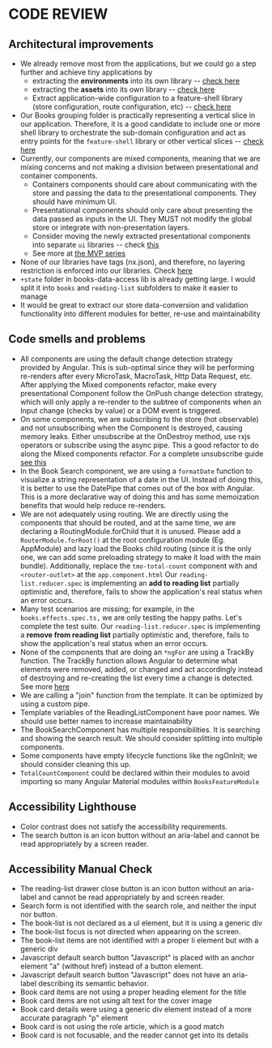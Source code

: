 # CODE REVIEW

## Architectural improvements

- We already remove most from the applications, but we could go a step further and achieve tiny applications by
  - extracting the **environments** into its own library -- [check here](https://indepth.dev/posts/1185/tiny-angular-application-projects-in-nx-workspaces)
  - extracting the **assets** into its own library -- [check here](https://indepth.dev/posts/1185/tiny-angular-application-projects-in-nx-workspaces)
  - Extract application-wide configuration to a feature-shell library (store configuration, route configuration, etc) -- [check here](https://indepth.dev/posts/1117/the-shell-library-patterns-with-nx-and-monorepo-architectures)
- Our Books grouping folder is practically representing a vertical slice in our application. Therefore, it is a good candidate to include one or more shell library to orchestrate the sub-domain configuration and act as entry points for the `feature-shell` library or other vertical slices -- [check here](https://indepth.dev/posts/1117/the-shell-library-patterns-with-nx-and-monorepo-architectures)
- Currently, our components are mixed components, meaning that we are mixing concerns and not making a division between presentational and container components.
  - Containers components should care about communicating with the store and passing the data to the presentational components. They should have minimum UI.
  - Presentational components should only care about presenting the data passed as inputs in the UI. They MUST not modify the global store or integrate with non-presentation layers.
  - Consider moving the newly extracted presentational components into separate `ui` libraries -- check [this](https://nx.dev/latest/angular/structure/library-types)
  - See more at [the MVP series](https://dev.to/this-is-angular/model-view-presenter-with-angular-533h)
- None of our libraries have tags (nx.json), and therefore, no layering restriction is enforced into our libraries. Check [here](https://nx.dev/latest/angular/structure/monorepo-tags)
- `+state` folder in books-data-access lib is already getting large. I would split it into `books` and `reading-list` subfolders to make it easier to manage
- It would be great to extract our store data-conversion and validation functionality into different modules for better, re-use and maintainability

## Code smells and problems

- All components are using the default change detection strategy provided by Angular. This is sub-optimal since they will be performing re-renders after every MicroTask, MacroTask, Http Data Request, etc. After applying the Mixed components refactor, make every presentational Component follow the OnPush change detection strategy, which will only apply a re-render to the subtree of components when an Input change (checks by value) or a DOM event is triggered.
- On some components, we are subscribing to the store (hot observable) and not unsubscribing when the Component is destroyed, causing memory leaks. Either unsubscribe at the OnDestroy method, use rxjs operators or subscribe using the async pipe. This a good refactor to do along the Mixed components refactor. For a complete unsubscribe guide [see this](https://medium.com/angular-in-depth/the-best-way-to-unsubscribe-rxjs-observable-in-the-angular-applications-d8f9aa42f6a0)
- In the Book Search component, we are using a `formatDate` function to visualize a string representation of a date in the UI. Instead of doing this, it is better to use the DatePipe that comes out of the box with Angular. This is a more declarative way of doing this and has some memoization benefits that would help reduce re-renders.
- We are not adequately using routing. We are directly using the components that should be routed, and at the same time, we are declaring a RoutingModule.forChild that it is unused. Please add a `RouterModule.forRoot()` at the root configuration module (Eg. AppModule) and lazy load the Books child routing (since it is the only one, we can add some preloading strategy to make it load with the main bundle). Additionally, replace the `tmo-total-count` component with and `<router-outlet>` at the `app.component.html`
Our `reading-list.reducer.spec` is implementing an **add to reading list** partially optimistic and, therefore, fails to show the application's real status when an error occurs.
- Many test scenarios are missing; for example, in the `books.effects.spec.ts,` we are only testing the happy paths. Let's complete the test suite.
Our `reading-list.reducer.spec` is implementing a **remove from reading list** partially optimistic and, therefore, fails to show the application's real status when an error occurs.
- None of the components that are doing an `*ngFor` are using a TrackBy function. The TrackBy function allows Angular to determine what elements were removed, added, or changed and act accordingly instead of destroying and re-creating the list every time a change is detected. See more [here](https://netbasal.com/angular-2-improve-performance-with-trackby-cc147b5104e5)
- We are calling a "join" function from the template. It can be optimized by using a custom pipe.
- Template variables of the ReadingListComponent have poor names. We should use better names to increase maintainability 
- The BookSearchComponent has multiple responsibilities. It is searching and showing the search result. We should consider splitting into multiple components.
- Some components have empty lifecycle functions like the ngOnInit; we should consider cleaning this up.
- `TotalCountComponent` could be declared within their modules to avoid importing so many Angular Material modules within `BooksFeatureModule`

## Accessibility Lighthouse

- Color contrast does not satisfy the accessibility requirements.
- The search button is an icon button without an aria-label and cannot be read appropriately by a screen reader.

## Accessibility Manual Check

- The reading-list drawer close button is an icon button without an aria-label and cannot be read appropriately by and screen reader.
- Search form is not identified with the search role, and neither the input nor button.
- The book-list is not declared as a ul element, but it is using a generic div
- The book-list focus is not directed when appearing on the screen.
- The book-list items are not identified with a proper li element but with a generic div
- Javascript default search button "Javascript" is placed with an anchor element "a" (without href) instead of a button element.
- Javascript default search button "Javascript" does not have an aria-label describing its semantic behavior.
- Book card items are not using a proper heading element for the title
- Book card items are not using alt text for the cover image
- Book card details were using a generic div element instead of a more accurate paragraph "p" element
- Book card is not using the role article, which is a good match
- Book card is not focusable, and the reader cannot get into its details
